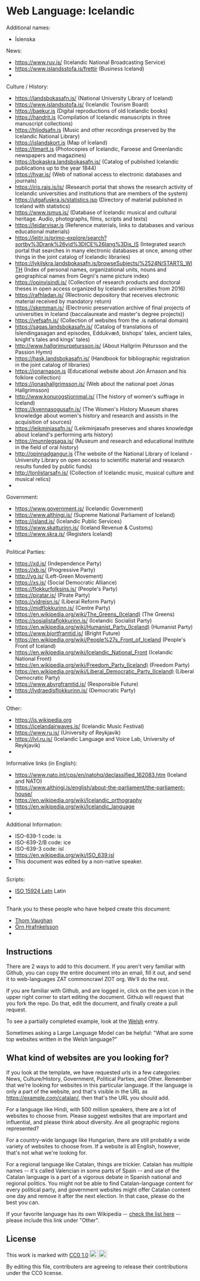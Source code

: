# Web Language: Icelandic

Additional names:
- Íslenska

News:
- https://www.ruv.is/ (Icelandic National Broadcasting Service)
- https://www.islandsstofa.is/frettir (Business Iceland)
- 

Culture / History:
- https://landsbokasafn.is/ (National University Library of Iceland)
- https://www.islandsstofa.is/ (Icelandic Tourism Board)
- https://baekur.is (Digital reproductions of old Icelandic books)
- https://handrit.is (Compilation of Icelandic manuscripts in three manuscript collections)
- https://hljodsafn.is (Music and other recordings preserved by the Icelandic National Library)
- https://islandskort.is (Map of Iceland)
- https://timarit.is (Photocopies of Icelandic, Faroese and Greenlandic newspapers and magazines)
- https://bokaskra.landsbokasafn.is/ (Catalog of published Icelandic publications up to the year 1844)
- https://hvar.is/ (Web of national access to electronic databases and journals)
- https://iris.rais.is/is/ (Research portal that shows the research activity of Icelandic universities and institutions that are members of the system)
- https://utgafuskra.is/statistics.jsp (Directory of material published in Iceland with statistics)
- https://www.ismus.is/ (Database of Icelandic musical and cultural heritage. Audio, photographs, films, scripts and texts)
- https://leidarvisar.is (Reference materials, links to databases and various educational materials)
- https://leitir.is/primo-explore/search?sortby%3Drank%26vid%3DICE%26lang%3Dis_IS (Integrated search portal that searches in many electronic databases at once, among other things in the joint catalog of Icelandic libraries)
- https://lykilskra.landsbokasafn.is/browseSubjects/%2524N/STARTS_WITH (Index of personal names, organizational units, nouns and geographical names from Gegni's name picture index)
- https://opinvisindi.is/ (Collection of research products and doctoral theses in open access organized by Icelandic universities from 2016)
- https://rafhladan.is/ (Rlectronic depository that receives electronic material received by mandatory return)
- https://skemman.is/ (Electronic preservation archive of final projects of universities in Iceland (baccalaureate and master's degree projects))
- https://vefsafn.is/ (Collection of websites from the .is national domain)
- https://sagas.landsbokasafn.is/ (Catalog of translations of Íslendingasagan and episodes, Eddukvæð, bishops' tales, ancient tales, knight's tales and kings' tales)
- http://www.hallgrimurpetursson.is/ (About Hallgrím Pétursson and the Passion Hymn)
- https://hask.landsbokasafn.is/ (Handbook for bibliographic registration in the joint catalog of libraries)
- https://jonarnason.is (Educational website about Jón Árnason and his folklore collection)
- https://jonashallgrimsson.is/ (Web about the national poet Jónas Hallgrímsson)
- http://www.konurogstjornmal.is/ (The history of women's suffrage in Iceland)
- https://kvennasogusafn.is/ (The Women's History Museum shares knowledge about women's history and research and assists in the acquisition of sources)
- https://leikminjasafn.is/ (Leikminjasafn preserves and shares knowledge about Iceland's performing arts history)
- https://munnlegsaga.is/ (Museum and research and educational institute in the field of oral history)
- http://opinnadgangur.is (The website of the National Library of Iceland - University Library on open access to scientific material and research results funded by public funds)
- http://tonlistarsafn.is/ (Collection of Icelandic music, musical culture and musical relics)
- 

Government:
- https://www.government.is/ (Icelandic Government)
- https://www.althingi.is/ (Supreme National Parliament of Iceland)
- https://island.is/ (Icelandic Public Services)
- https://www.skatturinn.is/ (Iceland Revenue & Customs)
- https://www.skra.is/ (Registers Iceland)
- 

Political Parties:
- https://xd.is/ (Independence Party)
- https://xb.is/ (Progressive Party)
- http://vg.is/ (Left-Green Movement)
- https://xs.is/ (Social Democratic Alliance)
- https://flokkurfolksins.is/ (People's Party)
- https://piratar.is/ (Pirate Party)
- https://vidreisn.is/ (Liberal Reform Party)
- https://midflokkurinn.is/ (Centre Party)
- https://en.wikipedia.org/wiki/The_Greens_(Iceland) (The Greens)
- https://sosialistaflokkurinn.is/ (Icelandic Socialist Party)
- https://en.wikipedia.org/wiki/Humanist_Party_(Iceland) (Humanist Party)
- https://www.bjortframtid.is/ (Bright Future)
- https://en.wikipedia.org/wiki/People%27s_Front_of_Iceland (People's Front of Iceland)
- https://en.wikipedia.org/wiki/Icelandic_National_Front (Icelandic National Front)
- https://en.wikipedia.org/wiki/Freedom_Party_(Iceland) (Freedom Party)
- https://en.wikipedia.org/wiki/Liberal_Democratic_Party_(Iceland) (Liberal Democratic Party)
- https://www.abyrgframtid.is/ (Responsible Future)
- https://lydraedisflokkurinn.is/ (Democratic Party)
- 

Other:
- https://is.wikipedia.org
- https://icelandairwaves.is/ (Icelandic Music Festival)
- https://www.ru.is/ (University of Reykjavik)
- https://lvl.ru.is/ (Icelandic Language and Voice Lab, University of Reykjavik)
- 

Informative links (in English):
- https://www.nato.int/cps/en/natohq/declassified_162083.htm (Iceland and NATO)
- https://www.althingi.is/english/about-the-parliament/the-parliament-house/
- https://en.wikipedia.org/wiki/Icelandic_orthography
- https://en.wikipedia.org/wiki/Icelandic_language
- 

Additional Information:
- ISO-639-1 code: is
- ISO-639-2/B code: ice
- ISO-639-3 code: isl
- https://en.wikipedia.org/wiki/ISO_639:isl
- This document was edited by a non-native speaker.
- 


Scripts:
- <a href="https://en.wikipedia.org/wiki/ISO_15924">ISO 15924 Latn</a> Latin
- 

Thank you to these people who have helped create this document:
- [Thom Vaughan](https://github.com/thunderpoot)
- [Örn Hrafnkelsson](https://github.com/OrnElding)
- 

## Instructions

There are 2 ways to add to this document. If you aren't very familiar
with Github, you can copy the entire document into an email, fill it
out, and send it to web-languages ZAT commoncrawl ZOT org. We'll do the rest.

If you are familiar with Github, and are logged in, click on the pen
icon in the upper right corner to start editing the document.
Github will request that you fork the repo. Do that, edit the
document, and finally create a pull request.

To see a partially completed example, look at the
[Welsh](../living/welsh.md) entry.

Sometimes asking a Large Language Model can be helpful: "What are some
top websites written in the Welsh language?"

## What kind of websites are you looking for?

If you look at the template, we have requested urls in a few
categories: News, Culture/History, Government, Political Parties, and
Other. Remember that we're looking for websites in this particular
language. If the language is only a part of the website, and that's
visible in the URL as https://example.com/catalan/, then that's the
URL you should add.

For a language like Hindi, with 500 million speakers, there are a lot
of websites to choose from. Please suggest websites that are important
and influential, and please think about diversity. Are all geographic
regions represented?

For a country-wide language like Hungarian, there are still probably a
wide variety of websites to choose from. If a website is all English,
however, that's not what we're looking for.

For a regional language like Catalan, things are trickier. Catalan has
multiple names -- it's called Valencian in some parts of Spain -- and
use of the Catalan language is a part of a vigorous debate in Spanish
national and regional politics. You might not be able to find
Catalan-language content for every political party, and government
websites might offer Catalan content one day and remove it after
the next election. In that case, please do the best you can.

If your favorite language has its own Wikipedia -- [check the list here](https://en.wikipedia.org/wiki/List_of_Wikipedias) --
please include this link under "Other".

## License

<p xmlns:cc="http://creativecommons.org/ns#" >This work is marked with <a href="https://creativecommons.org/publicdomain/zero/1.0/?ref=chooser-v1" target="_blank" rel="license noopener noreferrer" style="display:inline-block;">CC0 1.0<img style="height:22px!important;margin-left:3px;vertical-align:text-bottom;" src="https://mirrors.creativecommons.org/presskit/icons/cc.svg?ref=chooser-v1" alt=""><img style="height:22px!important;margin-left:3px;vertical-align:text-bottom;" src="https://mirrors.creativecommons.org/presskit/icons/zero.svg?ref=chooser-v1" alt=""></a></p>

By editing this file, contributers are agreeing to release their contributions under the CC0 license.
